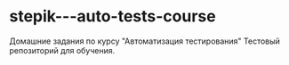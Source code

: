 # stepik---auto-tests-course
Домашние задания по курсу "Автоматизация тестирования"
Тестовый репозиторий для обучения. 
